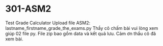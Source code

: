 # 301-ASM2
Test Grade Calculator
Upload file ASM2: lastname_firstname_grade_the_exams.py
Thầy cô chấm bài vui lòng xem giúp 02 file py.
File zip bao gồm data và kết quả lưu.
Cảm ơn thầu cô đã xem bài.
